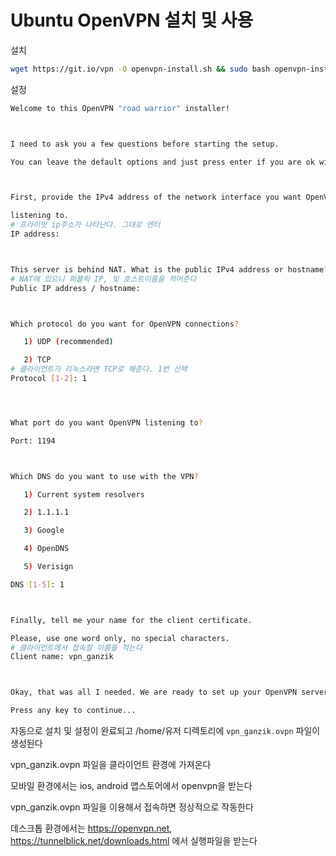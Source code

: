 # Ubuntu OpenVPN 설치 및 사용

설치

```bash
wget https://git.io/vpn -O openvpn-install.sh && sudo bash openvpn-install.sh
```

설정

```bash
Welcome to this OpenVPN "road warrior" installer!



I need to ask you a few questions before starting the setup.

You can leave the default options and just press enter if you are ok with them.



First, provide the IPv4 address of the network interface you want OpenVPN

listening to.
# 프라이빗 ip주소가 나타난다. 그대로 엔터
IP address:



This server is behind NAT. What is the public IPv4 address or hostname?
# NAT에 있으니 퍼블릭 IP, 및 호스트이름을 적어준다
Public IP address / hostname:



Which protocol do you want for OpenVPN connections?

   1) UDP (recommended)

   2) TCP
# 클라이언트가 리눅스라면 TCP로 해준다. 1번 선택
Protocol [1-2]: 1




What port do you want OpenVPN listening to?

Port: 1194



Which DNS do you want to use with the VPN?

   1) Current system resolvers

   2) 1.1.1.1

   3) Google

   4) OpenDNS

   5) Verisign

DNS [1-5]: 1



Finally, tell me your name for the client certificate.

Please, use one word only, no special characters.
# 클라이언트에서 접속할 이름을 적는다
Client name: vpn_ganzik



Okay, that was all I needed. We are ready to set up your OpenVPN server now.

Press any key to continue...
```

자동으로 설치 및 설정이 완료되고 /home/유저 디렉토리에
`vpn_ganzik.ovpn` 파일이 생성된다

vpn_ganzik.ovpn 파일을 클라이언트 환경에 가져온다

모바일 환경에서는 ios, android 앱스토어에서 openvpn을 받는다

vpn_ganzik.ovpn 파일을 이용해서 접속하면 정상적으로 작동한다

데스크톱 환경에서는
<https://openvpn.net>, <https://tunnelblick.net/downloads.html>
에서 실행파일을 받는다
